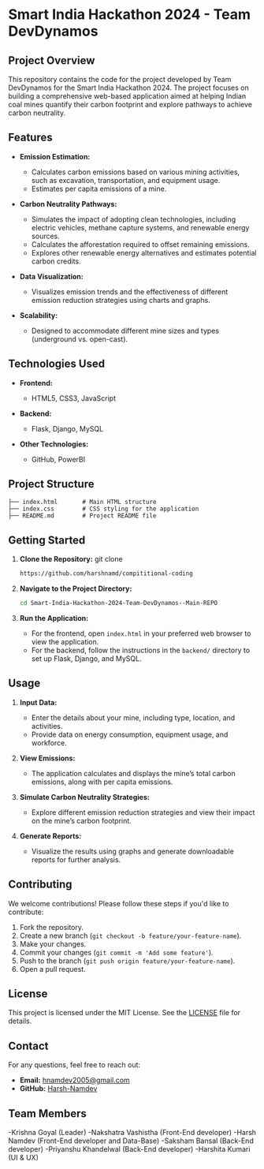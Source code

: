 
# **Smart India Hackathon 2024 - Team DevDynamos**

## **Project Overview**

This repository contains the code for the project developed by Team DevDynamos for the Smart India Hackathon 2024. The project focuses on building a comprehensive web-based application aimed at helping Indian coal mines quantify their carbon footprint and explore pathways to achieve carbon neutrality.

## **Features**

- **Emission Estimation:**
  - Calculates carbon emissions based on various mining activities, such as excavation, transportation, and equipment usage.
  - Estimates per capita emissions of a mine.

- **Carbon Neutrality Pathways:**
  - Simulates the impact of adopting clean technologies, including electric vehicles, methane capture systems, and renewable energy sources.
  - Calculates the afforestation required to offset remaining emissions.
  - Explores other renewable energy alternatives and estimates potential carbon credits.

- **Data Visualization:**
  - Visualizes emission trends and the effectiveness of different emission reduction strategies using charts and graphs.

- **Scalability:**
  - Designed to accommodate different mine sizes and types (underground vs. open-cast).

## **Technologies Used**

- **Frontend:**
  - HTML5, CSS3, JavaScript

- **Backend:**
  - Flask, Django, MySQL

- **Other Technologies:**
  - GitHub, PowerBI

## **Project Structure**

```
├── index.html       # Main HTML structure
├── index.css        # CSS styling for the application
├── README.md        # Project README file
```

## **Getting Started**

1. **Clone the Repository:**
   git clone

    ```bash 
    https://github.com/harshnamd/compititional-coding
   ```

3. **Navigate to the Project Directory:**

   ```bash
   cd Smart-India-Hackathon-2024-Team-DevDynamos--Main-REPO
   ```

4. **Run the Application:**

   - For the frontend, open `index.html` in your preferred web browser to view the application.
   - For the backend, follow the instructions in the `backend/` directory to set up Flask, Django, and MySQL.

## **Usage**

1. **Input Data:**
   - Enter the details about your mine, including type, location, and activities.
   - Provide data on energy consumption, equipment usage, and workforce.

2. **View Emissions:**
   - The application calculates and displays the mine’s total carbon emissions, along with per capita emissions.

3. **Simulate Carbon Neutrality Strategies:**
   - Explore different emission reduction strategies and view their impact on the mine’s carbon footprint.

4. **Generate Reports:**
   - Visualize the results using graphs and generate downloadable reports for further analysis.

## **Contributing**

We welcome contributions! Please follow these steps if you'd like to contribute:

1. Fork the repository.
2. Create a new branch (`git checkout -b feature/your-feature-name`).
3. Make your changes.
4. Commit your changes (`git commit -m 'Add some feature'`).
5. Push to the branch (`git push origin feature/your-feature-name`).
6. Open a pull request.

## **License**

This project is licensed under the MIT License. See the [LICENSE](LICENSE) file for details.

## **Contact**

For any questions, feel free to reach out:

- **Email:** hnamdev2005@gmail.com 
- **GitHub:** [Harsh-Namdev](https://github.com/harshnamd)

## **Team Members**

  -Krishna Goyal (Leader)
  -Nakshatra Vashistha (Front-End developer)
  -Harsh Namdev (Front-End developer and Data-Base)
  -Saksham Bansal (Back-End developer)
  -Priyanshu Khandelwal (Back-End developer)
  -Harshita Kumari (UI & UX)
